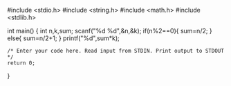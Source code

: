 #include <stdio.h>
#include <string.h>
#include <math.h>
#include <stdlib.h>

int main() {
    int n,k,sum;
    scanf("%d %d",&n,&k);
    if(n%2==0){
       sum=n/2;
    }
    else{
        sum=n/2+1;
    }
    printf("%d",sum*k);

    /* Enter your code here. Read input from STDIN. Print output to STDOUT */    
    return 0;
}

